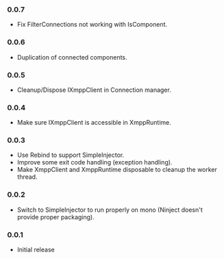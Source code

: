 ﻿### 0.0.7

 * Fix FilterConnections not working with IsComponent.

### 0.0.6

 * Duplication of connected components.

### 0.0.5

 * Cleanup/Dispose IXmppClient in Connection manager.

### 0.0.4

 * Make sure IXmppClient is accessible in XmppRuntime.

### 0.0.3

 * Use Rebind to support SimpleInjector.
 * Improve some exit code handling (exception handling).
 * Make XmppClient and XmppRuntime disposable to cleanup the worker thread.

### 0.0.2

 * Switch to SimpleInjector to run properly on mono (Ninject doesn't provide proper packaging).

### 0.0.1

 * Initial release
